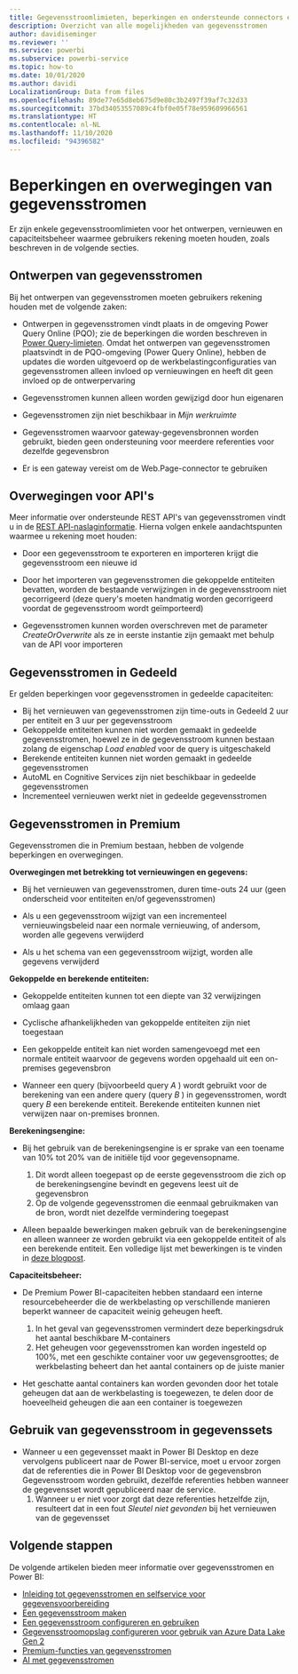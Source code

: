 ```yaml
---
title: Gegevensstroomlimieten, beperkingen en ondersteunde connectors en functies
description: Overzicht van alle mogelijkheden van gegevensstromen
author: davidiseminger
ms.reviewer: ''
ms.service: powerbi
ms.subservice: powerbi-service
ms.topic: how-to
ms.date: 10/01/2020
ms.author: davidi
LocalizationGroup: Data from files
ms.openlocfilehash: 89de77e65d8eb675d9e80c3b2497f39af7c32d33
ms.sourcegitcommit: 37bd34053557089c4fbf0e05f78e959609966561
ms.translationtype: HT
ms.contentlocale: nl-NL
ms.lasthandoff: 11/10/2020
ms.locfileid: "94396582"
---
```

# <a name="dataflows-limitations-and-considerations"></a>Beperkingen en overwegingen van gegevensstromen

Er zijn enkele gegevensstroomlimieten voor het ontwerpen, vernieuwen en capaciteitsbeheer waarmee gebruikers rekening moeten houden, zoals beschreven in de volgende secties.

## <a name="dataflow-authoring"></a>Ontwerpen van gegevensstromen

Bij het ontwerpen van gegevensstromen moeten gebruikers rekening houden met de volgende zaken:

* Ontwerpen in gegevensstromen vindt plaats in de omgeving Power Query Online (PQO); zie de beperkingen die worden beschreven in [Power Query-limieten](/power-query/power-query-online-limits).
Omdat het ontwerpen van gegevensstromen plaatsvindt in de PQO-omgeving (Power Query Online), hebben de updates die worden uitgevoerd op de werkbelastingconfiguraties van gegevensstromen alleen invloed op vernieuwingen en heeft dit geen invloed op de ontwerpervaring

* Gegevensstromen kunnen alleen worden gewijzigd door hun eigenaren

* Gegevensstromen zijn niet beschikbaar in *Mijn werkruimte*

* Gegevensstromen waarvoor gateway-gegevensbronnen worden gebruikt, bieden geen ondersteuning voor meerdere referenties voor dezelfde gegevensbron

* Er is een gateway vereist om de Web.Page-connector te gebruiken

## <a name="api-considerations"></a>Overwegingen voor API's

Meer informatie over ondersteunde REST API's van gegevensstromen vindt u in de [REST API-naslaginformatie](/rest/api/power-bi/dataflows). Hierna volgen enkele aandachtspunten waarmee u rekening moet houden:

* Door een gegevensstroom te exporteren en importeren krijgt die gegevensstroom een nieuwe id

* Door het importeren van gegevensstromen die gekoppelde entiteiten bevatten, worden de bestaande verwijzingen in de gegevensstroom niet gecorrigeerd (deze query's moeten handmatig worden gecorrigeerd voordat de gegevensstroom wordt geïmporteerd)

* Gegevensstromen kunnen worden overschreven met de parameter *CreateOrOverwrite* als ze in eerste instantie zijn gemaakt met behulp van de API voor importeren

## <a name="dataflows-in-shared"></a>Gegevensstromen in Gedeeld

Er gelden beperkingen voor gegevensstromen in gedeelde capaciteiten:

* Bij het vernieuwen van gegevensstromen zijn time-outs in Gedeeld 2 uur per entiteit en 3 uur per gegevensstroom
* Gekoppelde entiteiten kunnen niet worden gemaakt in gedeelde gegevensstromen, hoewel ze in de gegevensstroom kunnen bestaan zolang de eigenschap *Load enabled* voor de query is uitgeschakeld
* Berekende entiteiten kunnen niet worden gemaakt in gedeelde gegevensstromen
* AutoML en Cognitive Services zijn niet beschikbaar in gedeelde gegevensstromen
* Incrementeel vernieuwen werkt niet in gedeelde gegevensstromen

## <a name="dataflows-in-premium"></a>Gegevensstromen in Premium

Gegevensstromen die in Premium bestaan, hebben de volgende beperkingen en overwegingen.

**Overwegingen met betrekking tot vernieuwingen en gegevens:**

* Bij het vernieuwen van gegevensstromen, duren time-outs 24 uur (geen onderscheid voor entiteiten en/of gegevensstromen)

* Als u een gegevensstroom wijzigt van een incrementeel vernieuwingsbeleid naar een normale vernieuwing, of andersom, worden alle gegevens verwijderd

* Als u het schema van een gegevensstroom wijzigt, worden alle gegevens verwijderd

**Gekoppelde en berekende entiteiten:**

* Gekoppelde entiteiten kunnen tot een diepte van 32 verwijzingen omlaag gaan

* Cyclische afhankelijkheden van gekoppelde entiteiten zijn niet toegestaan

* Een gekoppelde entiteit kan niet worden samengevoegd met een normale entiteit waarvoor de gegevens worden opgehaald uit een on-premises gegevensbron

* Wanneer een query (bijvoorbeeld query *A* ) wordt gebruikt voor de berekening van een andere query (query *B* ) in gegevensstromen, wordt query *B* een berekende entiteit. Berekende entiteiten kunnen niet verwijzen naar on-premises bronnen.


**Berekeningsengine:**

* Bij het gebruik van de berekeningsengine is er sprake van een toename van 10% tot 20% van de initiële tijd voor gegevensopname.

  1. Dit wordt alleen toegepast op de eerste gegevensstroom die zich op de berekeningsengine bevindt en gegevens leest uit de gegevensbron
  2. Op de volgende gegevensstromen die eenmaal gebruikmaken van de bron, wordt niet dezelfde vermindering toegepast

* Alleen bepaalde bewerkingen maken gebruik van de berekeningsengine en alleen wanneer ze worden gebruikt via een gekoppelde entiteit of als een berekende entiteit. Een volledige lijst met bewerkingen is te vinden in [deze blogpost](http://petcu40.blogspot.com/2019/06/m-folding-in-enhanced-engine-of-power.html).


**Capaciteitsbeheer:**

* De Premium Power BI-capaciteiten hebben standaard een interne resourcebeheerder die de werkbelasting op verschillende manieren beperkt wanneer de capaciteit weinig geheugen heeft.

  1. In het geval van gegevensstromen vermindert deze beperkingsdruk het aantal beschikbare M-containers
  2. Het geheugen voor gegevensstromen kan worden ingesteld op 100%, met een geschikte container voor uw gegevensgroottes; de werkbelasting beheert dan het aantal containers op de juiste manier

* Het geschatte aantal containers kan worden gevonden door het totale geheugen dat aan de werkbelasting is toegewezen, te delen door de hoeveelheid geheugen die aan een container is toegewezen

## <a name="dataflow-usage-in-datasets"></a>Gebruik van gegevensstroom in gegevenssets

* Wanneer u een gegevensset maakt in Power BI Desktop en deze vervolgens publiceert naar de Power BI-service, moet u ervoor zorgen dat de referenties die in Power BI Desktop voor de gegevensbron Gegevensstroom worden gebruikt, dezelfde referenties hebben wanneer de gegevensset wordt gepubliceerd naar de service.
  1. Wanneer u er niet voor zorgt dat deze referenties hetzelfde zijn, resulteert dat in een fout *Sleutel niet gevonden* bij het vernieuwen van de gegevensset

## <a name="next-steps"></a>Volgende stappen
De volgende artikelen bieden meer informatie over gegevensstromen en Power BI:

* [Inleiding tot gegevensstromen en selfservice voor gegevensvoorbereiding](dataflows-introduction-self-service.md)
* [Een gegevensstroom maken](dataflows-create.md)
* [Een gegevensstroom configureren en gebruiken](dataflows-configure-consume.md)
* [Gegevensstroomopslag configureren voor gebruik van Azure Data Lake Gen 2](dataflows-azure-data-lake-storage-integration.md)
* [Premium-functies van gegevensstromen](dataflows-premium-features.md)
* [AI met gegevensstromen](dataflows-machine-learning-integration.md)